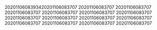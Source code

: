 2020110608393420201106083707
20201106083707
20201106083707
20201106083707
20201106083707
20201106083707
20201106083707
20201106083707
20201106083707
20201106083707
20201106083707
20201106083707
20201106083707
20201106083707
20201106083707
